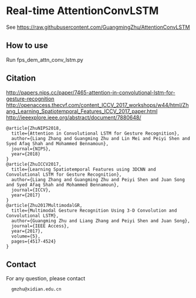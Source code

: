 # Real-time AttentionConvLSTM

See https://raw.githubusercontent.com/GuangmingZhu/AttentionConvLSTM

## How to use
Run fps_dem_attn_conv_lstm.py

## Citation
http://papers.nips.cc/paper/7465-attention-in-convolutional-lstm-for-gesture-recognition
http://openaccess.thecvf.com/content_ICCV_2017_workshops/w44/html/Zhang_Learning_Spatiotemporal_Features_ICCV_2017_paper.html
http://ieeexplore.ieee.org/abstract/document/7880648/
```
@article{ZhuNIPS2018,
  title={Attention in Convolutional LSTM for Gesture Recognition},
  author={Liang Zhang and Guangming Zhu and Lin Mei and Peiyi Shen and Syed Afaq Shah and Mohammed Bennamoun},
  journal={NIPS},
  year={2018}
}
@article{ZhuICCV2017,
  title={Learning Spatiotemporal Features using 3DCNN and Convolutional LSTM for Gesture Recognition},
  author={Liang Zhang and Guangming Zhu and Peiyi Shen and Juan Song and Syed Afaq Shah and Mohammed Bennamoun},
  journal={ICCV},
  year={2017}
}
@article{Zhu2017MultimodalGR,
  title={Multimodal Gesture Recognition Using 3-D Convolution and Convolutional LSTM},
  author={Guangming Zhu and Liang Zhang and Peiyi Shen and Juan Song},
  journal={IEEE Access},
  year={2017},
  volume={5},
  pages={4517-4524}
}
```

## Contact
For any question, please contact
```
  gmzhu@xidian.edu.cn
```

